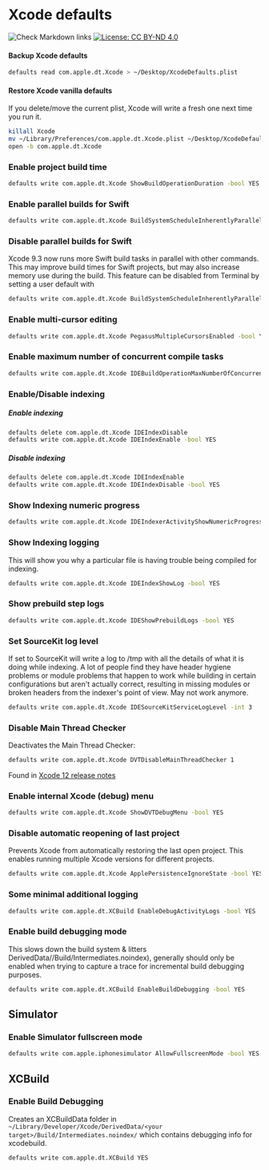 # Xcode defaults

![Check Markdown links](https://github.com/ctreffs/xcode-defaults/workflows/Check%20Markdown%20links/badge.svg) [![License: CC BY-ND 4.0](https://img.shields.io/badge/License-CC%20BY--ND%204.0-green.svg)](https://creativecommons.org/licenses/by-nd/4.0/)

#### Backup Xcode defaults

```sh
defaults read com.apple.dt.Xcode > ~/Desktop/XcodeDefaults.plist
```

#### Restore Xcode vanilla defaults 

If you delete/move the current plist, Xcode will write a fresh one next time you run it.

```sh
killall Xcode
mv ~/Library/Preferences/com.apple.dt.Xcode.plist ~/Desktop/XcodeDefaults.plist
open -b com.apple.dt.Xcode
```

### Enable project build time

```sh
defaults write com.apple.dt.Xcode ShowBuildOperationDuration -bool YES
```


### Enable parallel builds for Swift

```sh
defaults write com.apple.dt.Xcode BuildSystemScheduleInherentlyParallelCommandsExclusively -bool YES
```

### Disable parallel builds for Swift 

Xcode 9.3 now runs more Swift build tasks in parallel with other commands. This may improve build times for Swift projects, but may also increase memory use during the build. This feature can be disabled from Terminal by setting a user default with 

```sh
defaults write com.apple.dt.Xcode BuildSystemScheduleInherentlyParallelCommandsSerially -bool YES
```

### Enable multi-cursor editing

```sh
defaults write com.apple.dt.Xcode PegasusMultipleCursorsEnabled -bool YES
```

### Enable maximum number of concurrent compile tasks

```sh
defaults write com.apple.dt.Xcode IDEBuildOperationMaxNumberOfConcurrentCompileTasks `sysctl -n hw.ncpu`
```

### Enable/Disable indexing

##### Enable indexing

```sh
defaults delete com.apple.dt.Xcode IDEIndexDisable
defaults write com.apple.dt.Xcode IDEIndexEnable -bool YES
```

##### Disable indexing

```sh
defaults delete com.apple.dt.Xcode IDEIndexEnable
defaults write com.apple.dt.Xcode IDEIndexDisable -bool YES
```

### Show Indexing numeric progress

```sh
defaults write com.apple.dt.Xcode IDEIndexerActivityShowNumericProgress -bool YES
```

### Show Indexing logging

This will show you why a particular file is having trouble being compiled for indexing.

```sh
defaults write com.apple.dt.Xcode IDEIndexShowLog -bool YES
```

### Show prebuild step logs

```sh
defaults write com.apple.dt.Xcode IDEShowPrebuildLogs -bool YES
```

### Set SourceKit log level

If set to SourceKit will write a log to /tmp with all the details of what it is doing while indexing. 
A lot of people find they have header hygiene problems or module problems that happen to work while building in certain configurations but aren't actually correct, resulting in missing modules or broken headers from the indexer's point of view.
May not work anymore.

```sh
defaults write com.apple.dt.Xcode IDESourceKitServiceLogLevel -int 3 
```

### Disable Main Thread Checker

Deactivates the Main Thread Checker:

```sh
defaults write com.apple.dt.Xcode DVTDisableMainThreadChecker 1
```
Found in [Xcode 12 release notes](https://developer.apple.com/documentation/xcode-release-notes/xcode-12-beta-release-notes)

### Enable internal Xcode (debug) menu

```sh
defaults write com.apple.dt.Xcode ShowDVTDebugMenu -bool YES
```

### Disable automatic reopening of last project

Prevents Xcode from automatically restoring the last open project. 
This enables running multiple Xcode versions for different projects.

```sh
defaults write com.apple.dt.Xcode ApplePersistenceIgnoreState -bool YES
```

### Some minimal additional logging 

```sh
defaults write com.apple.dt.XCBuild EnableDebugActivityLogs -bool YES
```

### Enable build debugging mode

This slows down the build system & litters DerivedData/<project>/Build/Intermediates.noindex), generally should only be enabled when trying to capture a trace for incremental build debugging purposes.
  
```sh
defaults write com.apple.dt.XCBuild EnableBuildDebugging -bool YES
```

## Simulator

### Enable Simulator fullscreen mode

```sh
defaults write com.apple.iphonesimulator AllowFullscreenMode -bool YES
```

## XCBuild

### Enable Build Debugging 

Creates an XCBuildData folder in `~/Library/Developer/Xcode/DerivedData/<your target>/Build/Intermediates.noindex/` which contains debugging info for xcodebuild.

```sh
defaults write com.apple.dt.XCBuild YES
```
